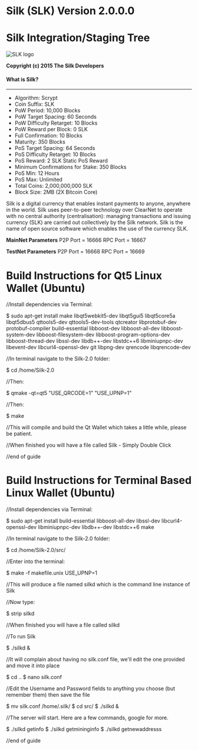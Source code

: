 # **Silk (SLK) Version 2.0.0.0**

Silk Integration/Staging Tree
================================
![SLK logo](https://avatars3.githubusercontent.com/u/16062819?v=3&s=460)

**Copyright (c) 2015 The Silk Developers**

#### What is Silk?
----------------
* Algorithm: Scrypt
* Coin Suffix: SLK
* PoW Period: 10,000 Blocks
* PoW Target Spacing: 60 Seconds
* PoW Difficulty Retarget: 10 Blocks
* PoW Reward per Block: 0 SLK
* Full Confirmation: 10 Blocks
* Maturity: 350 Blocks
* PoS Target Spacing: 64 Seconds
* PoS Difficulty Retarget: 10 Blocks
* PoS Reward: 2 SLK Static PoS Reward
* Minimum Confirmations for Stake: 350 Blocks
* PoS Min: 12 Hours
* PoS Max: Unlimited
* Total Coins: 2,000,000,000 SLK
* Block Size: 2MB (2X Bitcoin Core)


Silk is a digital currency that enables instant payments to anyone, anywhere in the world. Silk uses peer-to-peer technology over ClearNet to operate with no central authority (centralisation): managing transactions and issuing currency (SLK) are carried out collectively by the Silk network. Silk is the name of open source software which enables the use of the currency SLK.



**MainNet Parameters**
P2P Port = 16666
RPC Port = 16667


**TestNet Parameters**
P2P Port = 16668
RPC Port = 16669



Build Instructions for Qt5 Linux Wallet (Ubuntu)
================================================
//Install dependencies via Terminal:

$ sudo apt-get install make libqt5webkit5-dev libqt5gui5 libqt5core5a libqt5dbus5 qttools5-dev qttools5-dev-tools qtcreator libprotobuf-dev protobuf-compiler build-essential libboost-dev libboost-all-dev libboost-system-dev libboost-filesystem-dev libboost-program-options-dev libboost-thread-dev libssl-dev libdb++-dev libstdc++6 libminiupnpc-dev libevent-dev libcurl4-openssl-dev git libpng-dev qrencode libqrencode-dev

//In terminal navigate to the Silk-2.0 folder:

$ cd /home/Silk-2.0

//Then:

$ qmake -qt=qt5 "USE_QRCODE=1" "USE_UPNP=1"

//Then:

$ make

//This will compile and build the Qt Wallet which takes a little while, please be patient.

//When finished you will have a file called Silk - Simply Double Click

//end of guide



Build Instructions for Terminal Based Linux Wallet (Ubuntu)
===========================================================
//Install dependencies via Terminal:

$ sudo apt-get install build-essential libboost-all-dev libssl-dev libcurl4-openssl-dev libminiupnpc-dev libdb++-dev libstdc++6 make 

//In terminal navigate to the Silk-2.0 folder:

$ cd /home/Silk-2.0/src/

//Enter into the terminal:

$ make -f makefile.unix USE_UPNP=1

//This will produce a file named silkd which is the command line instance of Silk

//Now type:

$ strip silkd

//When finished you will have a file called silkd

//To run Silk

$ ./silkd & 

//It will complain about having no silk.conf file, we'll edit the one provided and move it into place

$ cd ..
$ nano silk.conf

//Edit the Username and Password fields to anything you choose (but remember them) then save the file

$ mv silk.conf /home/.silk/
$ cd src/
$ ./silkd &

//The server will start. Here are a few commands, google for more.

$ ./silkd getinfo
$ ./silkd getmininginfo
$ ./silkd getnewaddresss

//end of guide